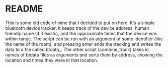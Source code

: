 # README #
This is some old code of mine that I decided to put on here. It's a simple bluetooth device tracker. It keeps track of the device address, human friendly name (if it exists), and the approximate times that the device was within range. The script can be run with an argument of some identifier (like the name of the room), and pressing enter ends the tracking and writes the data to a file called btdata_<Identifier>. The other script (combine_track) takes in names of btdata files as arguments and sorts them by address, showing the location and times they were in that location.